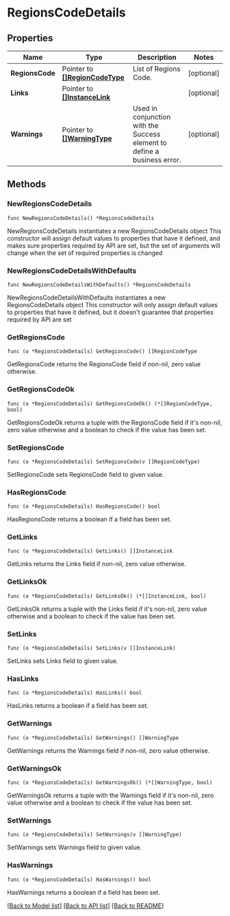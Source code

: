# RegionsCodeDetails

## Properties

Name | Type | Description | Notes
------------ | ------------- | ------------- | -------------
**RegionsCode** | Pointer to [**[]RegionCodeType**](RegionCodeType.md) | List of Regions Code. | [optional] 
**Links** | Pointer to [**[]InstanceLink**](InstanceLink.md) |  | [optional] 
**Warnings** | Pointer to [**[]WarningType**](WarningType.md) | Used in conjunction with the Success element to define a business error. | [optional] 

## Methods

### NewRegionsCodeDetails

`func NewRegionsCodeDetails() *RegionsCodeDetails`

NewRegionsCodeDetails instantiates a new RegionsCodeDetails object
This constructor will assign default values to properties that have it defined,
and makes sure properties required by API are set, but the set of arguments
will change when the set of required properties is changed

### NewRegionsCodeDetailsWithDefaults

`func NewRegionsCodeDetailsWithDefaults() *RegionsCodeDetails`

NewRegionsCodeDetailsWithDefaults instantiates a new RegionsCodeDetails object
This constructor will only assign default values to properties that have it defined,
but it doesn't guarantee that properties required by API are set

### GetRegionsCode

`func (o *RegionsCodeDetails) GetRegionsCode() []RegionCodeType`

GetRegionsCode returns the RegionsCode field if non-nil, zero value otherwise.

### GetRegionsCodeOk

`func (o *RegionsCodeDetails) GetRegionsCodeOk() (*[]RegionCodeType, bool)`

GetRegionsCodeOk returns a tuple with the RegionsCode field if it's non-nil, zero value otherwise
and a boolean to check if the value has been set.

### SetRegionsCode

`func (o *RegionsCodeDetails) SetRegionsCode(v []RegionCodeType)`

SetRegionsCode sets RegionsCode field to given value.

### HasRegionsCode

`func (o *RegionsCodeDetails) HasRegionsCode() bool`

HasRegionsCode returns a boolean if a field has been set.

### GetLinks

`func (o *RegionsCodeDetails) GetLinks() []InstanceLink`

GetLinks returns the Links field if non-nil, zero value otherwise.

### GetLinksOk

`func (o *RegionsCodeDetails) GetLinksOk() (*[]InstanceLink, bool)`

GetLinksOk returns a tuple with the Links field if it's non-nil, zero value otherwise
and a boolean to check if the value has been set.

### SetLinks

`func (o *RegionsCodeDetails) SetLinks(v []InstanceLink)`

SetLinks sets Links field to given value.

### HasLinks

`func (o *RegionsCodeDetails) HasLinks() bool`

HasLinks returns a boolean if a field has been set.

### GetWarnings

`func (o *RegionsCodeDetails) GetWarnings() []WarningType`

GetWarnings returns the Warnings field if non-nil, zero value otherwise.

### GetWarningsOk

`func (o *RegionsCodeDetails) GetWarningsOk() (*[]WarningType, bool)`

GetWarningsOk returns a tuple with the Warnings field if it's non-nil, zero value otherwise
and a boolean to check if the value has been set.

### SetWarnings

`func (o *RegionsCodeDetails) SetWarnings(v []WarningType)`

SetWarnings sets Warnings field to given value.

### HasWarnings

`func (o *RegionsCodeDetails) HasWarnings() bool`

HasWarnings returns a boolean if a field has been set.


[[Back to Model list]](../README.md#documentation-for-models) [[Back to API list]](../README.md#documentation-for-api-endpoints) [[Back to README]](../README.md)


